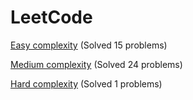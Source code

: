 # LeetCode

[Easy complexity](Easy/) (Solved 15 problems)

[Medium complexity](Medium/) (Solved 24 problems)

[Hard complexity](Hard/) (Solved 1 problems)
